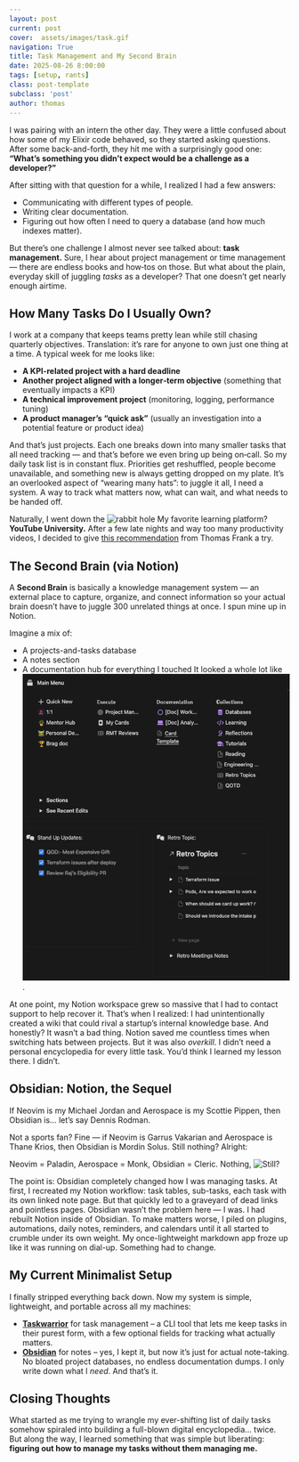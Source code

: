 ```yaml
---
layout: post
current: post
cover:  assets/images/task.gif
navigation: True
title: Task Management and My Second Brain
date: 2025-08-26 8:00:00
tags: [setup, rants]
class: post-template
subclass: 'post'
author: thomas
---
```


I was pairing with an intern the other day. They were a little confused about how some of my Elixir code behaved, so they started asking questions. After some back-and-forth, they hit me with a surprisingly good one: **“What’s something you didn’t expect would be a challenge as a developer?”** 

After sitting with that question for a while, I realized I had a few answers: 
- Communicating with different types of people. 
- Writing clear documentation. 
- Figuring out how often I need to query a database (and how much indexes matter). 

But there’s one challenge I almost never see talked about: **task management.** Sure, I hear about project management or time management — there are endless books and how‑tos on those. But what about the plain, everyday skill of juggling *tasks* as a developer? That one doesn’t get nearly enough airtime. 

## How Many Tasks Do I Usually Own?

I work at a company that keeps teams pretty lean while still chasing quarterly objectives. Translation: it’s rare for anyone to own just one thing at a time. A typical week for me looks like: 
- **A KPI-related project with a hard deadline** 
- **Another project aligned with a longer‑term objective** (something that eventually impacts a KPI) 
- **A technical improvement project** (monitoring, logging, performance tuning) 
- **A product manager’s “quick ask”** (usually an investigation into a potential feature or product idea) 

And that’s just projects. Each one breaks down into many smaller tasks that all need tracking — and that’s before we even bring up being on‑call. So my daily task list is in constant flux. Priorities get reshuffled, people become unavailable, and something new is always getting dropped on my plate. It’s an overlooked aspect of “wearing many hats”: to juggle it all, I need a system. A way to track what matters now, what can wait, and what needs to be handed off. 

Naturally, I went down the ![rabbit hole](https://media.giphy.com/media/v1.Y2lkPTc5MGI3NjExMW1sajBzbnFtZ3YzODE0eGp5ZDd5b3BmNG96NXh6YzAxeGY3ZGg2YyZlcD12MV9naWZzX3NlYXJjaCZjdD1n/T1GWTCSrTr2tnsvq4k/giphy.gif) My favorite learning platform? **YouTube University.** After a few late nights and way too many productivity videos, I decided to give [this recommendation](https://www.youtube.com/watch?v=m9S5I3pWz94) from Thomas Frank a try. 

## The Second Brain (via Notion) 

A **Second Brain** is basically a knowledge management system — an external place to capture, organize, and connect information so your actual brain doesn’t have to juggle 300 unrelated things at once. I spun mine up in Notion. 

Imagine a mix of: 
- A projects-and-tasks database 
- A notes section 
- A documentation hub for everything I touched It looked a whole lot like ![this setup](assets/images/notion.png). 

At one point, my Notion workspace grew so massive that I had to contact support to help recover it. That’s when I realized: I had unintentionally created a wiki that could rival a startup’s internal knowledge base. And honestly? It wasn’t a bad thing. Notion saved me countless times when switching hats between projects. But it was also *overkill*. I didn’t need a personal encyclopedia for every little task. You’d think I learned my lesson there. I didn’t. 

## Obsidian: Notion, the Sequel

If Neovim is my Michael Jordan and Aerospace is my Scottie Pippen, then Obsidian is… let’s say Dennis Rodman. 

Not a sports fan? Fine — if Neovim is Garrus Vakarian and Aerospace is Thane Krios, then Obsidian is Mordin Solus. Still nothing? Alright: 

Neovim = Paladin, Aerospace = Monk, Obsidian = Cleric. Nothing, ![Still?](https://media.giphy.com/media/v1.Y2lkPWVjZjA1ZTQ3YXYwazMyN2hmZTBjenMxb2UzOHE1MGIxdTJpdTA3N2RuZmhmYWU4aiZlcD12MV9naWZzX3NlYXJjaCZjdD1n/gkFtBo3xl05UR9FA2Q/giphy.gif)

The point is: Obsidian completely changed how I was managing tasks. At first, I recreated my Notion workflow: task tables, sub-tasks, each task with its own linked note page. But that quickly led to a graveyard of dead links and pointless pages. Obsidian wasn’t the problem here — I was. I had rebuilt Notion inside of Obsidian. To make matters worse, I piled on plugins, automations, daily notes, reminders, and calendars until it all started to crumble under its own weight. My once-lightweight markdown app froze up like it was running on dial-up. Something had to change.

## My Current Minimalist Setup
I finally stripped everything back down. Now my system is simple, lightweight, and portable across all my machines: 
- **[Taskwarrior](https://taskwarrior.org/docs/start/)** for task management – a CLI tool that lets me keep tasks in their purest form, with a few optional fields for tracking what actually matters. 
- **[Obsidian](https://obsidian.md)** for notes – yes, I kept it, but now it’s just for actual note-taking. No bloated project databases, no endless documentation dumps. I only write down what I *need*. And that’s it. 

## Closing Thoughts
What started as me trying to wrangle my ever-shifting list of daily tasks somehow spiraled into building a full-blown digital encyclopedia… twice. But along the way, I learned something that was simple but liberating: **figuring out how to manage my tasks without them managing me.** 
